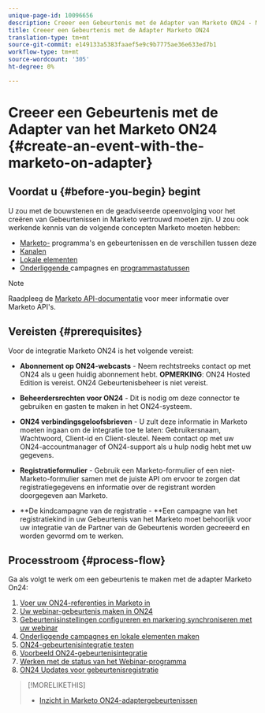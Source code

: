 ```yaml
---
unique-page-id: 10096656
description: Creeer een Gebeurtenis met de Adapter van Marketo ON24 - Marketo Docs - de Documentatie van het Product
title: Creeer een Gebeurtenis met de Adapter Marketo ON24
translation-type: tm+mt
source-git-commit: e149133a5383faaef5e9c9b7775ae36e633ed7b1
workflow-type: tm+mt
source-wordcount: '305'
ht-degree: 0%

---
```



# Creeer een Gebeurtenis met de Adapter van het Marketo ON24 {#create-an-event-with-the-marketo-on-adapter}

## Voordat u {#before-you-begin} begint

U zou met de bouwstenen en de geadviseerde opeenvolging voor het creëren van Gebeurtenissen in Marketo vertrouwd moeten zijn. U zou ook werkende kennis van de volgende concepten Marketo moeten hebben:

* [Marketo-](../../../../product-docs/core-marketo-concepts/programs/creating-programs/understanding-programs.md) programma&#39;s en gebeurtenissen en de verschillen tussen deze
* [Kanalen](../../../../product-docs/administration/tags/create-a-program-channel.md)
* [Lokale elementen](../../../../product-docs/core-marketo-concepts/programs/creating-programs/understanding-local-assets-in-a-program.md)
* [Onderliggende ](https://docs.marketo.com/x/IRCa) campagnes en  [programmastatussen](../../../../product-docs/core-marketo-concepts/smart-campaigns/program-flow-actions/change-program-status.md)

>[!NOTE]
>
>Raadpleeg de [Marketo API-documentatie](http://developers.marketo.com/documentation/rest/) voor meer informatie over Marketo API&#39;s.

## Vereisten {#prerequisites}

Voor de integratie Marketo ON24 is het volgende vereist:

* **Abonnement op ON24-webcasts**  - Neem rechtstreeks contact op met ON24 als u geen huidig abonnement hebt. **OPMERKING**: ON24 Hosted Edition is vereist. ON24 Gebeurtenisbeheer is niet vereist.

* **Beheerdersrechten voor ON24**  - Dit is nodig om deze connector te gebruiken en gasten te maken in het ON24-systeem.
* **ON24 verbindingsgeloofsbrieven**  - U zult deze informatie in Marketo moeten ingaan om de integratie toe te laten: Gebruikersnaam, Wachtwoord, Client-id en Client-sleutel. Neem contact op met uw ON24-accountmanager of ON24-support als u hulp nodig hebt met uw gegevens.
* **Registratieformulier**  - Gebruik een Marketo-formulier of een niet-Marketo-formulier samen met de juiste API om ervoor te zorgen dat registratiegegevens en informatie over de registrant worden doorgegeven aan Marketo.
* **De kindcampagne van de registratie - **Een campagne van het registratiekind in uw Gebeurtenis van het Marketo moet behoorlijk voor uw integratie van de Partner van de Gebeurtenis worden gecreeerd en worden gevormd om te werken.

## Processtroom {#process-flow}

Ga als volgt te werk om een gebeurtenis te maken met de adapter Marketo On24:

1. [Voer uw ON24-referenties in Marketo in](create-an-event-with-the-marketo-on24-adapter/enter-your-on24-credentials-in-marketo.md)
1. [Uw webinar-gebeurtenis maken in ON24](create-an-event-with-the-marketo-on24-adapter/create-your-webinar-event-in-on24.md)
1. [Gebeurtenisinstellingen configureren en markering synchroniseren met uw webinar](create-an-event-with-the-marketo-on24-adapter/configure-event-settings-and-sync-marketo-with-your-webinar.md)
1. [Onderliggende campagnes en lokale elementen maken](create-an-event-with-the-marketo-on24-adapter/create-child-campaigns-and-local-assets.md)
1. [ON24-gebeurtenisintegratie testen](create-an-event-with-the-marketo-on24-adapter/test-your-on24-event-integration.md)
1. [Voorbeeld ON24-gebeurtenisintegratie](create-an-event-with-the-marketo-on24-adapter/example-on24-event-integration.md)
1. [Werken met de status van het Webinar-programma](create-an-event-with-the-marketo-on24-adapter/understanding-webinar-program-statuses.md)
1. [ON24 Updates voor gebeurtenisregistratie](create-an-event-with-the-marketo-on24-adapter/on24-event-registration-updates.md)

>[!MORELIKETHIS]
>
>* [Inzicht in Marketo ON24-adaptergebeurtenissen](create-an-event-with-the-marketo-on24-adapter/understanding-marketo-on24-adapter-events.md)

>



